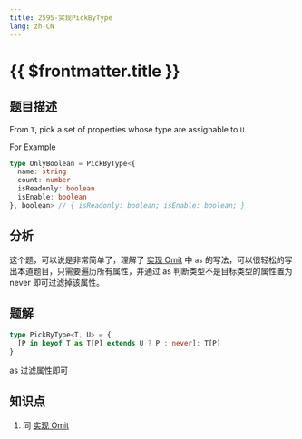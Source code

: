 ```yaml
---
title: 2595-实现PickByType
lang: zh-CN
---
```


# {{ $frontmatter.title }}

## 题目描述

From `T`, pick a set of properties whose type are assignable to `U`.

For Example

```typescript
type OnlyBoolean = PickByType<{
  name: string
  count: number
  isReadonly: boolean
  isEnable: boolean
}, boolean> // { isReadonly: boolean; isEnable: boolean; }
```

## 分析

这个题，可以说是非常简单了，理解了 [实现 Omit](/docs/medium/3-%E5%AE%9E%E7%8E%B0Omit.md) 中 `as` 的写法，可以很轻松的写出本道题目，只需要遍历所有属性，并通过 as 判断类型不是目标类型的属性置为 never 即可过滤掉该属性。

## 题解

```ts
type PickByType<T, U> = {
  [P in keyof T as T[P] extends U ? P : never]: T[P] 
}
```

as 过滤属性即可

## 知识点

1. 同 [实现 Omit](/docs/medium/3-%E5%AE%9E%E7%8E%B0Omit.md)

